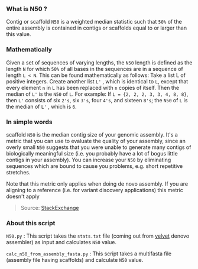 ### What is N50 ?

Contig or scaffold `N50` is a weighted median statistic such that `50%` of the entire assembly is contained in contigs or scaffolds equal to or larger than this value.

### Mathematically

Given a set of sequences of varying lengths, the `N50` length is defined as the length `N` for which `50%` of all bases in the sequences are in a sequence of length `L < N`. This can be found mathematically as follows: Take a list L of positive integers. Create another list `L'` , which is identical to `L`, except that every element `n` in `L` has been replaced with `n` copies of itself. Then the median of `L'` is the `N50` of `L`. For example: If `L = {2, 2, 2, 3, 3, 4, 8, 8}`, then `L'` consists of six `2's`, six `3's`, four `4's`, and sixteen `8's`; the `N50` of `L` is the median of `L'` , which is `6`.

### In simple words

scaffold `N50` is the median contig size of your genomic assembly. It's a metric that you can use to evaluate the quality of your assembly, since an overly small `N50` suggests that you were unable to generate many contigs of biologically meaningful size (i.e. you probably have a lot of bogus little contigs in your assembly). You can increase your `N50` by eliminating sequences which are bound to cause you problems, e.g. short repetitive stretches.

Note that this metric only applies when doing de novo assembly. If you are aligning to a reference (i.e. for variant discovery applications) this metric doesn't apply

> Source: [StackExchange](http://biology.stackexchange.com/questions/34122/an-example-for-n50-why-do-we-need-it)

### About this script

`N50.py` : This script takes the `stats.txt` file (coming out from [velvet](https://www.ncbi.nlm.nih.gov/pmc/articles/PMC2952100/) denovo assembler) as input and calculates `N50` value.

`calc_n50_from_assembly_fasta.py` : This script takes a multifasta file (assembly file having scaffolds) and calculate `N50` value.

